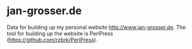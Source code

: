 jan-grosser.de
==============

Data for building up my personal website http://www.jan-grosser.de. The tool
for building up the website is PerlPress (https://github.com/rzbrk/PerlPress).
